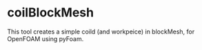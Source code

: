 # coilBlockMesh
This tool creates a simple coild (and workpeice) in blockMesh, for OpenFOAM using pyFoam. 
